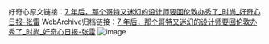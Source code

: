 好奇心原文链接：[7 年后，那个哥特又迷幻的设计师要回伦敦办秀了_时尚_好奇心日报-张雷](https://www.qdaily.com/articles/4563.html)
WebArchive归档链接：[7 年后，那个哥特又迷幻的设计师要回伦敦办秀了_时尚_好奇心日报-张雷](http://web.archive.org/web/20190623161447/https://www.qdaily.com/articles/4563.html)
![image](http://ww3.sinaimg.cn/large/007d5XDply1g3w4s8l956j30u052l7wh)